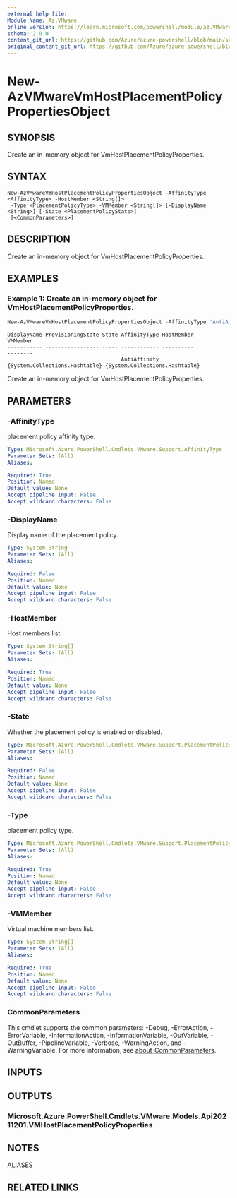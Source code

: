 ```yaml
---
external help file: 
Module Name: Az.VMware
online version: https://learn.microsoft.com/powershell/module/az.VMware/new-AzVMwareVmHostPlacementPolicyPropertiesObject
schema: 2.0.0
content_git_url: https://github.com/Azure/azure-powershell/blob/main/src/VMware/VMware/help/New-AzVMwareVmHostPlacementPolicyPropertiesObject.md
original_content_git_url: https://github.com/Azure/azure-powershell/blob/main/src/VMware/VMware/help/New-AzVMwareVmHostPlacementPolicyPropertiesObject.md
---
```


# New-AzVMwareVmHostPlacementPolicyPropertiesObject

## SYNOPSIS
Create an in-memory object for VmHostPlacementPolicyProperties.

## SYNTAX

```
New-AzVMwareVmHostPlacementPolicyPropertiesObject -AffinityType <AffinityType> -HostMember <String[]>
 -Type <PlacementPolicyType> -VMMember <String[]> [-DisplayName <String>] [-State <PlacementPolicyState>]
 [<CommonParameters>]
```

## DESCRIPTION
Create an in-memory object for VmHostPlacementPolicyProperties.

## EXAMPLES

### Example 1: Create an in-memory object for VmHostPlacementPolicyProperties.
```powershell
New-AzVMwareVmHostPlacementPolicyPropertiesObject -AffinityType 'AntiAffinity' -HostMember @{"abc"="123"}  -Type 'VmHost' -VMMember @{"abc"="123"}
```

```output
DisplayName ProvisioningState State AffinityType HostMember                     VMMember
----------- ----------------- ----- ------------ ----------                     --------
                                    AntiAffinity {System.Collections.Hashtable} {System.Collections.Hashtable}
```

Create an in-memory object for VmHostPlacementPolicyProperties.

## PARAMETERS

### -AffinityType
placement policy affinity type.

```yaml
Type: Microsoft.Azure.PowerShell.Cmdlets.VMware.Support.AffinityType
Parameter Sets: (All)
Aliases:

Required: True
Position: Named
Default value: None
Accept pipeline input: False
Accept wildcard characters: False
```

### -DisplayName
Display name of the placement policy.

```yaml
Type: System.String
Parameter Sets: (All)
Aliases:

Required: False
Position: Named
Default value: None
Accept pipeline input: False
Accept wildcard characters: False
```

### -HostMember
Host members list.

```yaml
Type: System.String[]
Parameter Sets: (All)
Aliases:

Required: True
Position: Named
Default value: None
Accept pipeline input: False
Accept wildcard characters: False
```

### -State
Whether the placement policy is enabled or disabled.

```yaml
Type: Microsoft.Azure.PowerShell.Cmdlets.VMware.Support.PlacementPolicyState
Parameter Sets: (All)
Aliases:

Required: False
Position: Named
Default value: None
Accept pipeline input: False
Accept wildcard characters: False
```

### -Type
placement policy type.

```yaml
Type: Microsoft.Azure.PowerShell.Cmdlets.VMware.Support.PlacementPolicyType
Parameter Sets: (All)
Aliases:

Required: True
Position: Named
Default value: None
Accept pipeline input: False
Accept wildcard characters: False
```

### -VMMember
Virtual machine members list.

```yaml
Type: System.String[]
Parameter Sets: (All)
Aliases:

Required: True
Position: Named
Default value: None
Accept pipeline input: False
Accept wildcard characters: False
```

### CommonParameters
This cmdlet supports the common parameters: -Debug, -ErrorAction, -ErrorVariable, -InformationAction, -InformationVariable, -OutVariable, -OutBuffer, -PipelineVariable, -Verbose, -WarningAction, and -WarningVariable. For more information, see [about_CommonParameters](http://go.microsoft.com/fwlink/?LinkID=113216).

## INPUTS

## OUTPUTS

### Microsoft.Azure.PowerShell.Cmdlets.VMware.Models.Api20211201.VMHostPlacementPolicyProperties

## NOTES

ALIASES

## RELATED LINKS

